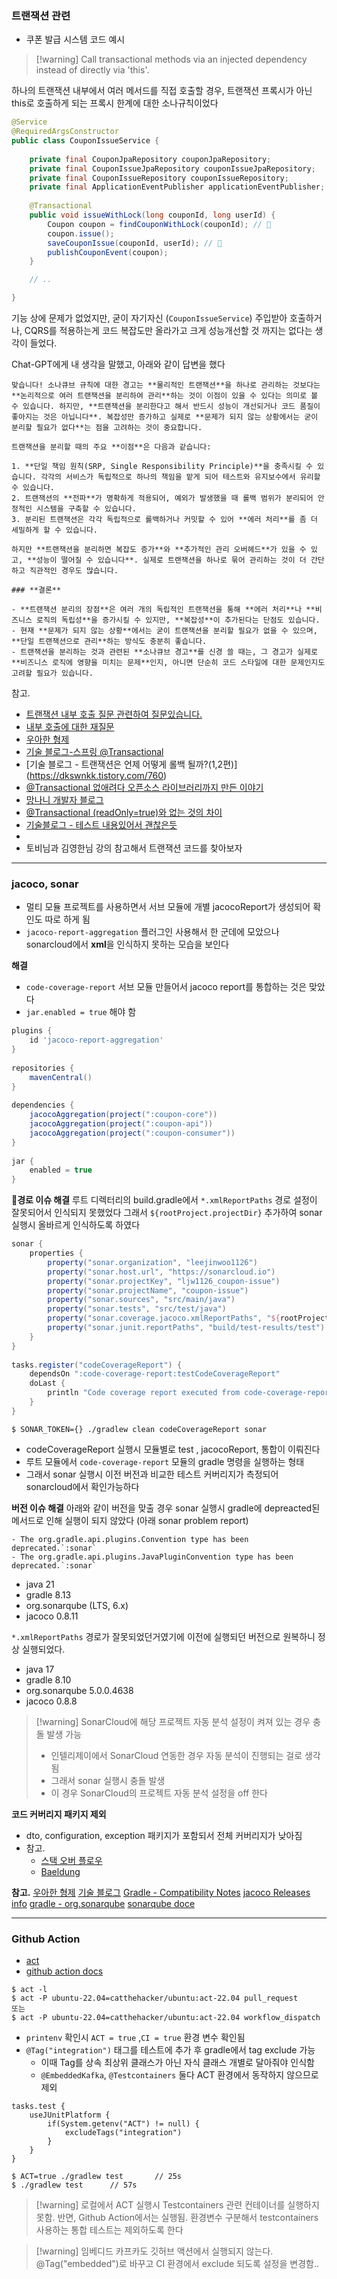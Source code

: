 
### 트랜잭션 관련
- 쿠폰 발급 시스템 코드 예시

>[!warning] Call transactional methods via an injected dependency instead of directly via 'this'.

하나의 트랜잭션 내부에서 여러 메서드를 직접 호출할 경우, 트랜잭션 프록시가 아닌 this로 호출하게 되는 프록시 한계에 대한 소나규칙이었다

```java
@Service  
@RequiredArgsConstructor  
public class CouponIssueService {  
  
    private final CouponJpaRepository couponJpaRepository;  
    private final CouponIssueJpaRepository couponIssueJpaRepository;  
    private final CouponIssueRepository couponIssueRepository;  
    private final ApplicationEventPublisher applicationEventPublisher;  
  
    @Transactional  
    public void issueWithLock(long couponId, long userId) {  
        Coupon coupon = findCouponWithLock(couponId); // 💩
        coupon.issue();  
        saveCouponIssue(couponId, userId); // 💩
        publishCouponEvent(coupon);  
    }

	// ..

}
```


기능 상에 문제가 없었지만, 굳이 자기자신 (`CouponIssueService`) 주입받아 호출하거나, CQRS를 적용하는게 코드 복잡도만 올라가고 크게 성능개선할 것 까지는 없다는 생각이 들었다.

Chat-GPT에게 내 생각을 말했고, 아래와 같이 답변을 했다 
```text
맞습니다! 소나큐브 규칙에 대한 경고는 **물리적인 트랜잭션**을 하나로 관리하는 것보다는 **논리적으로 여러 트랜잭션을 분리하여 관리**하는 것이 이점이 있을 수 있다는 의미로 볼 수 있습니다. 하지만, **트랜잭션을 분리한다고 해서 반드시 성능이 개선되거나 코드 품질이 좋아지는 것은 아닙니다**. 복잡성만 증가하고 실제로 **문제가 되지 않는 상황에서는 굳이 분리할 필요가 없다**는 점을 고려하는 것이 중요합니다.

트랜잭션을 분리할 때의 주요 **이점**은 다음과 같습니다:

1. **단일 책임 원칙(SRP, Single Responsibility Principle)**을 충족시킬 수 있습니다. 각각의 서비스가 독립적으로 하나의 책임을 맡게 되어 테스트와 유지보수에서 유리할 수 있습니다.
2. 트랜잭션의 **전파**가 명확하게 적용되어, 예외가 발생했을 때 롤백 범위가 분리되어 안정적인 시스템을 구축할 수 있습니다.
3. 분리된 트랜잭션은 각각 독립적으로 롤백하거나 커밋할 수 있어 **에러 처리**를 좀 더 세밀하게 할 수 있습니다.

하지만 **트랜잭션을 분리하면 복잡도 증가**와 **추가적인 관리 오버헤드**가 있을 수 있고, **성능이 떨어질 수 있습니다**. 실제로 트랜잭션을 하나로 묶어 관리하는 것이 더 간단하고 직관적인 경우도 많습니다.

### **결론**

- **트랜잭션 분리의 장점**은 여러 개의 독립적인 트랜잭션을 통해 **에러 처리**나 **비즈니스 로직의 독립성**을 증가시킬 수 있지만, **복잡성**이 추가된다는 단점도 있습니다.
- 현재 **문제가 되지 않는 상황**에서는 굳이 트랜잭션을 분리할 필요가 없을 수 있으며, **단일 트랜잭션으로 관리**하는 방식도 충분히 좋습니다.
- 트랜잭션을 분리하는 것과 관련된 **소나큐브 경고**를 신경 쓸 때는, 그 경고가 실제로 **비즈니스 로직에 영향을 미치는 문제**인지, 아니면 단순히 코드 스타일에 대한 문제인지도 고려할 필요가 있습니다.
```

참고. 
- [트랜잭션 내부 호출 질문 관련하여 질문있습니다.](https://www.inflearn.com/community/questions/1467042/%ED%8A%B8%EB%9E%9C%EC%9E%AD%EC%85%98-%EB%82%B4%EB%B6%80-%ED%98%B8%EC%B6%9C-%EC%A7%88%EB%AC%B8-%EA%B4%80%EB%A0%A8%ED%95%98%EC%97%AC-%EC%A7%88%EB%AC%B8%EC%9E%88%EC%8A%B5%EB%8B%88%EB%8B%A4)
- [내부 호출에 대한 재질문](https://www.inflearn.com/community/questions/1224196/%EB%82%B4%EB%B6%80-%ED%98%B8%EC%B6%9C%EC%97%90-%EB%8C%80%ED%95%9C-%EC%9E%AC%EC%A7%88%EB%AC%B8)
- [우아한 형제](https://techblog.woowahan.com/2606/)
- [기술 블로그-스프링 @Transactional](https://cs-ssupport.tistory.com/503)
- [기술 블로그 - 트랜잭션은 언제 어떻게 롤백 될까?(1,2편)] (https://dkswnkk.tistory.com/760)
- [@Transactional 없애려다 오픈소스 라이브러리까지 만든 이야기](https://blog.ban-life.com/transactional-%EC%97%86%EC%95%A0%EB%A0%A4%EB%8B%A4-%EC%98%A4%ED%94%88%EC%86%8C%EC%8A%A4-%EB%9D%BC%EC%9D%B4%EB%B8%8C%EB%9F%AC%EB%A6%AC%EA%B9%8C%EC%A7%80-%EB%A7%8C%EB%93%A0-%EC%9D%B4%EC%95%BC%EA%B8%B0-5426116036bb)
- [망나니 개발자 블로그](https://mangkyu.tistory.com/154)
- [@Transactional (readOnly=true)와 없는 것의 차이](https://velog.io/@wony_k/Transactional-read-only)
- [기술블로그 - 테스트 내용있어서 괜찮은듯](https://junhyunny.github.io/spring-boot/jpa/junit/transactional-readonly/)
- 
- 토비님과 김영한님 강의 참고해서 트랜잭션 코드를 찾아보자


---
### jacoco, sonar 
- 멀티 모듈 프로젝트를 사용하면서 서브 모듈에 개별 jacocoReport가 생성되어 확인도 따로 하게 됨
- `jacoco-report-aggregation` 플러그인 사용해서 한 군데에 모았으나 sonarcloud에서 **xml**을 인식하지 못하는 모습을 보인다

**해결**
- `code-coverage-report` 서브 모듈 만들어서 jacoco report를 통합하는 것은 맞았다 
- `jar.enabled = true` 해야 함
```gradle
plugins {  
    id 'jacoco-report-aggregation'  
}  
  
repositories {  
    mavenCentral()  
}  
  
dependencies {  
    jacocoAggregation(project(":coupon-core"))  
    jacocoAggregation(project(":coupon-api"))  
    jacocoAggregation(project(":coupon-consumer"))  
}  
  
jar {  
    enabled = true  
}
```

**경로 이슈 해결**
루트 디렉터리의 build.gradle에서 `*.xmlReportPaths` 경로 설정이 잘못되어서 인식되지 못했었다
그래서 `${rootProject.projectDir}` 추가하여 sonar 실행시 올바르게 인식하도록 하였다
```gradle
sonar {  
    properties {  
        property("sonar.organization", "leejinwoo1126")  
        property("sonar.host.url", "https://sonarcloud.io")  
        property("sonar.projectKey", "ljw1126_coupon-issue")  
        property("sonar.projectName", "coupon-issue")  
        property("sonar.sources", "src/main/java")  
        property("sonar.tests", "src/test/java")  
        property("sonar.coverage.jacoco.xmlReportPaths", "${rootProject.projectDir}/code-coverage-report/build/reports/jacoco/testCodeCoverageReport/testCodeCoverageReport.xml")  
        property("sonar.junit.reportPaths", "build/test-results/test")  
    }  
}  
  
tasks.register("codeCoverageReport") {  
    dependsOn ":code-coverage-report:testCodeCoverageReport"  
    doLast {  
        println "Code coverage report executed from code-coverage-report module."  
    }  
}
```


```shell
$ SONAR_TOKEN={} ./gradlew clean codeCoverageReport sonar
```
- codeCoverageReport 실행시 모듈별로 test , jacocoReport, 통합이 이뤄진다
- 루트 모듈에서 `code-coverage-report` 모듈의 gradle 명령을 실행하는 형태
- 그래서 sonar 실행시 이전 버전과 비교한 테스트 커버리지가 측정되어 sonarcloud에서 확인가능하다


**버전 이슈 해결**
아래와 같이 버전을 맞출 경우 sonar 실행시 gradle에 depreacted된 메서드로 인해 실행이 되지 않았다 (아래 sonar problem report)

```
- The org.gradle.api.plugins.Convention type has been deprecated.`:sonar` 
- The org.gradle.api.plugins.JavaPluginConvention type has been deprecated.`:sonar`
```

- java 21
- gradle 8.13 
- org.sonarqube (LTS, 6.x)
- jacoco 0.8.11 


`*.xmlReportPaths` 경로가 잘못되었던거였기에 이전에 실행되던 버전으로 원복하니 정상 실행되었다.
- java 17
- gradle 8.10
- org.sonarqube 5.0.0.4638
- jacoco 0.8.8


>[!warning] SonarCloud에 해당 프로젝트 자동 분석 설정이 켜져 있는 경우 충돌 발생 가능
>- 인텔리제이에서 SonarCloud 연동한 경우 자동 분석이 진행되는 걸로 생각됨
>- 그래서 sonar 실행시 충돌 발생
>- 이 경우 SonarCloud의 프로젝트 자동 분석 설정을 off 한다


**코드 커버리지 패키지 제외**
- dto, configuration, exception 패키지가 포함되서 전체 커버리지가 낮아짐
- 참고. 
	- [스택 오버 플로우](https://stackoverflow.com/questions/77321859/how-to-exclude-files-from-jacoco-report-with-gradle)
	- [Baeldung](https://www.baeldung.com/jacoco-report-exclude)


**참고.** 
[우아한 형제](https://techblog.woowahan.com/2661/)
[기술 블로그](https://haril.dev/blog/2022/07/29/jacoco-aggregation-report)
[Gradle - Compatibility Notes](https://docs.gradle.org/8.10/userguide/compatibility.html)
[jacoco Releases info](https://github.com/jacoco/jacoco/releases)
[gradle - org.sonarqube](https://plugins.gradle.org/plugin/org.sonarqube/5.0.0.4638)
[sonarqube doce](https://docs.sonarsource.com/sonarqube-server/latest/analyzing-source-code/scanners/sonarscanner-for-gradle/)

---

### Github Action 
- [act](https://nektosact.com/introduction.html)
- [github action docs](https://docs.github.com/ko/actions)


```shell
$ act -l
$ act -P ubuntu-22.04=catthehacker/ubuntu:act-22.04 pull_request
또는
$ act -P ubuntu-22.04=catthehacker/ubuntu:act-22.04 workflow_dispatch
```
- `printenv` 확인시 `ACT = true` ,`CI = true` 환경 변수 확인됨 
- `@Tag("integration")` 태그를 테스트에 추가 후 gradle에서 tag exclude 가능
	- 이때 Tag를 상속 최상위 클래스가 아닌 자식 클래스 개별로 달아줘야 인식함
	- `@EmbeddedKafka`, `@Testcontainers` 둘다 ACT 환경에서 동작하지 않으므로 제외


```text
tasks.test {  
    useJUnitPlatform {  
        if(System.getenv("ACT") != null) {  
            excludeTags("integration")  
        }  
    }  
}
```


```shell
$ ACT=true ./gradlew test       // 25s
$ ./gradlew test      // 57s
```

>[!warning] 로컬에서 ACT 실행시 Testcontainers 관련 컨테이너를 실행하지 못함. 반면, Github Action에서는 실행됨. 환경변수 구분해서 testcontainers 사용하는 통합 테스트는 제외하도록 한다

>[!warning] 임베디드 카프카도 깃허브 액션에서 실행되지 않는다. @Tag("embedded")로 바꾸고 CI 환경에서 exclude 되도록 설정을 변경함..